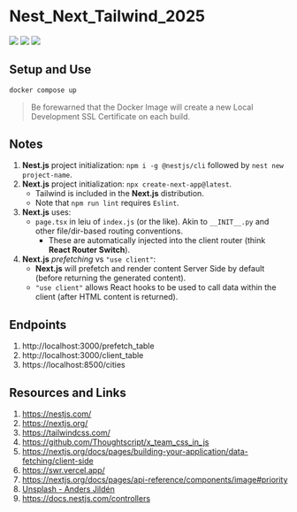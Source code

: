 # Nest_Next_Tailwind_2025

[![](https://img.shields.io/badge/nestjs-11.1.0-darkred.svg)](https://nestjs.com/)
[![](https://img.shields.io/badge/nextjs-15.3.2-black.svg)](https://nextjs.org/)
[![](https://img.shields.io/badge/tailwindcss-4.1-lightblue.svg)](https://tailwindcss.com/)

## Setup and Use

```bash
docker compose up
```

> Be forewarned that the Docker Image will create a new Local Development SSL Certificate on each build.

## Notes

1. **Nest.js** project initialization: `npm i -g @nestjs/cli` followed by `nest new project-name`.
2. **Next.js** project initialization: `npx create-next-app@latest`.
    * Tailwind is included in the **Next.js** distribution.
    * Note that `npm run lint` requires `Eslint`.
3. **Next.js** uses:
   * `page.tsx` in leiu of `index.js` (or the like). Akin to `__INIT__.py` and other file/dir-based routing conventions.
       * These are automatically injected into the client router (think **React Router Switch**).
4. **Next.js** *prefetching* vs `"use client"`:
   * **Next.js** will prefetch and render content Server Side by default (before returning the generated content).
   * `"use client"` allows React hooks to be used to call data within the client (after HTML content is returned).

## Endpoints

1. http://localhost:3000/prefetch_table
2. http://localhost:3000/client_table
3. https://localhost:8500/cities

## Resources and Links

1. https://nestjs.com/
2. https://nextjs.org/
3. https://tailwindcss.com/
4. https://github.com/Thoughtscript/x_team_css_in_js
5. https://nextjs.org/docs/pages/building-your-application/data-fetching/client-side
6. https://swr.vercel.app/
7. https://nextjs.org/docs/pages/api-reference/components/image#priority
8. [Unsplash - Anders Jildén](https://unsplash.com/photos/low-angle-photography-of-gray-building-at-daytime-Sc5RKXLBjGg)
9. https://docs.nestjs.com/controllers